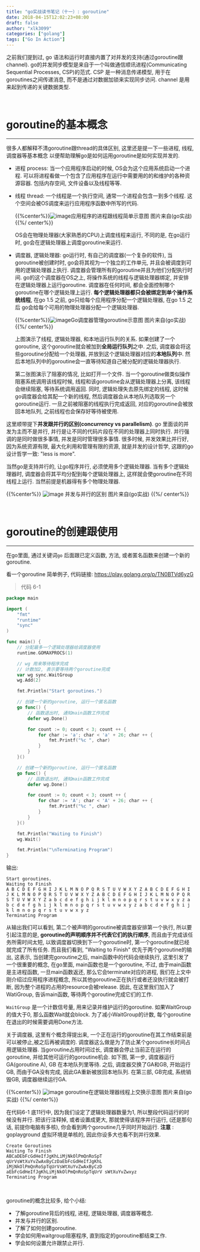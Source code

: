 ```yaml
---
title: "go实战读书笔记（十一）: goroutine"
date: 2018-04-15T12:02:23+08:00
draft: false
author: "xlk3099"
categories: ["golang"]
tags: ["Go In Action"]
---
```



之前我们提到过, go 语法和运行时直接内置了对并发的支持(通过goroutine跟channel). go的并发同步模型是来自于一个叫做通信顺讯进程(Communicating Sequential Processes, CSP)的范式. CSP 是一种消息传递模型, 用于在goroutines之间传递消息, 而不是通过对数据加锁来实现同步访问. channel 是用来起到传递的关键数据类型.

</br>

# goroutine的基本概念
---

很多人都解释不清goroutine跟thread的具体区别, 这里还是提一下一些进程, 线程, 调度器等基本概念 以便帮助理解go是如何运用goroutine是如何实现并发的.

* 进程 process: 当一个应用程序启动的时候, OS会为这个应用系统启动一个进程. 可以将进程看做一个包含了应用程序在运行中需要用的的和维护的各种资源容器. 包括内存空间, 文件设备以及线程等等.
* 线程 thread: 一个线程是一个执行空间, 通常一个进程会包含一到多个线程. 这个空间会被OS调度来运行应用程序函数中所写的代码.

    {{%center%}}![image](https://user-images.githubusercontent.com/1768412/38775105-5d96f5bc-40ac-11e8-9930-b1e8b90b0e34.png)应用程序的进程跟线程简单示意图 图片来自(go实战)
    {{%/ center%}}

    OS会在物理处理器(大家熟悉的CPU)上调度线程来运行, 不同的是, 在go运行时, go会在逻辑处理器上调度goroutine来运行.

* 调度器, 逻辑处理器:  go运行时, 有自己的调度器(一个复杂的软件), 当goroutine被创建时时, go会将其视为一个独立的工作单元, 并且会被调度到可用的逻辑处理器上执行. 调度器会管理所有的goroutine并且为他们分配执行时间. go的这个调度器在OS之上, 将操作系统的线程与逻辑处理器绑定, 并安排在逻辑处理器上运行goroutine. 调度器在任何时间, 都会全面控制哪个goroutine在哪个逻辑处理上运行. **每个逻辑处理器都只会被绑定到单个操作系统线程**, 在go 1.5 之前, go只给每个应用程序分配一个逻辑处理器, 在go 1.5 之后 go会给每个可用的物理处理器分配一个逻辑处理器.

    {{%center%}}![image](https://user-images.githubusercontent.com/1768412/38775166-292a22e8-40ae-11e8-81e5-0d1c7e93c4cf.png)Go调度器管理goroutine示意图 图片来自(go实战)
    {{%/ center%}}
    
    上图演示了线程, 逻辑处理器, 和本地运行队列的关系. 如果创建了一个goroutine, 这个goroutine就会被加到**全局运行队列**之中. 之后, 调度器会将这些goroutine分配给一个处理器, 并放到这个逻辑处理器对应的**本地队列**中. 然后本地队列中的goroutine会一直等待知道自己被分配的逻辑处理器执行.

    第二张图演示了阻塞的情况, 比如打开一个文件. 当一个goroutine做类似操作阻塞系统调用该线程时候, 线程和该goroutine会从逻辑处理器上分离, 该线程会继续阻塞, 等待系统调用返回. 同时, 逻辑处理失去原先绑定的线程, 这时候go调度器会给其配一个新的线程, 然后调度器会从本地队列选取另一个goroutine运行. 一旦之前被阻塞的线程执行完成返回, 对应的goroutine会被放回本地队列, 之前线程也会保存好等待被使用. 

这里顺带提下**并发跟并行的区别(concurrency vs parallelism)**. go 里面谈的并发为主而不是并行, 并行是让不同的代码片段在不同的处理器上同时执行. 并行强调的是同时做很多事情, 并发是同时管理很多事情. 很多时候, 并发效果比并行好, 因为系统资源有限, 最大化利用和管理有限的资源, 就是并发的设计哲学, 这跟的go设计哲学一致: "less is more".

当然go是支持并行的, 让go程序并行, 必须使用多个逻辑处理器. 当有多个逻辑处理器时, 调度器会将其平均分配到每个逻辑处理器上, 这样就会使goroutine在不同线程上运行. 当然前提是机器得有多个物理处理器.

{{%center%}}
![image](https://user-images.githubusercontent.com/1768412/38775227-e34b34d6-40af-11e8-92ba-c148be892dd4.png) 并发与并行的区别 图片来自(go实战)
{{%/ center%}}

</br>

# goroutine的创建跟使用
---

在go里面, 通过关键词`go` 后面跟已定义函数, 方法, 或者匿名函数来创建一个新的goroutine.

看一个goroutine 简单例子, 代码链接: https://play.golang.org/p/TN0BTVd6yzG

> 代码 6-1
```go
package main

import (
    "fmt"
    "runtime"
    "sync"
)

func main() {
    // 分配最多一个逻辑处理器给调度器使用
    runtime.GOMAXPROCS(1)

    // wg 用来等待程序完成
    // 计数加2, 表示要等待两个goroutine完成
    var wg sync.WaitGroup
    wg.Add(2)

    fmt.Println("Start goroutines.")

    // 创建一个新的goroutine, 运行一个匿名函数
    go func() {
        // 函数退出时, 通知main函数工作完成
        defer wg.Done()

        for count := 0; count < 3; count ++ {
            for char := 'a'; char < 'a' + 26; char ++ {
                fmt.Printf("%c ", char)
            }
        }
    }()

    // 创建一个新的goroutine, 运行一个匿名函数
    go func() {
        // 函数退出时, 通知main函数工作完成
        defer wg.Done()

        for count := 0; count < 3; count ++ {
            for char := 'A'; char < 'A' + 26; char ++ {
                fmt.Printf("%c ", char)
            }
        }
    }()

    fmt.Println("Waiting to Finish")
    wg.Wait()

    fmt.Println("\nTerminating Program")
}
```
输出:
```
Start goroutines.
Waiting to Finish
A B C D E F G H I J K L M N O P Q R S T U V W X Y Z A B C D E F G H I J K L M N O P Q R S T U V W X Y Z A B C D E F G H I J K L M N O P Q R S T U V W X Y Z a b c d e f g h i j k l m n o p q r s t u v w x y z a b c d e f g h i j k l m n o p q r s t u v w x y z a b c d e f g h i j k l m n o p q r s t u v w x y z 
Terminating Program
```

从输出我们可以看到, 第二个被声明的goroutine被调度器安排第一个执行, 所以要引起注意的是, **goroutine的声明顺序并不代表它们的执行顺序**, 而且由于完成该任务所需时间太短, 以致调度器切换到下一个goroutine时, 第一个goroutine就已经就完成了所有任务.
而且我们看到, "Waiting to Finish" 优先于两个goroutine的输出, 这表示, 当创建完goroutine之后, main函数中的代码会继续执行, 这里引发了一个很重要的概念, 在go里面, main函数也是一个goroutine, 不过, 由于main函数是主进程函数, 一旦main函数返还, 那么它会terminate对应的进程, 我们在上文中刚介绍过应用程序进程概念, 所以其他goroutine正在执行或者还没执行就会被打断, 因为整个进程的占用的resource会被release. 因此, 在这里我们加入了WatiGroup, 告诉main函数, 等待两个goroutine完成它们的工作.

`WaitGroup` 是一个计数信号量, 用来记录并维护运行的goroutine. 如果WaitGroup的值大于0, 那么函数Wait就会block. 为了减小WaitGroup的计数, 每个goroutine在退出的时候需要调用Done方法.

关于调度器, 这里有个概念得提出来, 一个正在运行的goroutine在其工作结束前是可以被停止,被之后再被调度的. 调度器这么做是为了防止某个goroutine长时间占用逻辑处理器. 当goroutine占用时间过长, 调度器会停止当前正在运行的goroutine, 并给其他可运行的goroutine机会. 如下图, 第一步, 调度器运行GA(goroutine A), GB 在本地队列里等待. 之后, 调度器交换了GA和GB, 开始运行GB, 而由于GA没有完成, 因此GA重新被放回本地队列. 在第三部, GB完成, 系统销毁GB, 调度器继续运行GA.

{{%center%}}
![image](https://user-images.githubusercontent.com/1768412/38775707-b150f63a-40bb-11e8-8f93-9840ab6b449f.png)
goroutine在逻辑处理器线程上交换示意图 图片来自(go实战)
{{%/ center%}}

在代码6-1 底11行中, 因为我们设定了逻辑处理器数量为1, 所以整段代码运行的时候没有并行.
把该行注释掉, 或者设置成更大, 那就使得该程序并行运行, (还是那句话, 前提你电脑有多核), 你会看到两个goroutine几乎同时开始运行.
__注意__ : goplayground 虚拟环境是单核的, 因此你设多大也看不到并行效果.
```
Create Goroutines
Waiting To Finish 
ABCaDEbFcGdHeIfJgKhLiMjNkOlPmQnRoSpT qUrVsWtXuYvZwAxByCzDaEbFcGdHeIfJgKhL iMjNkOlPmQnRoSpTqUrVsWtXuYvZwAxByCzD aEbFcGdHeIfJgKhLiMjNkOlPmQnRoSpTqUrV sWtXuYvZwxyz
Terminating Program
```

</br>

goroutine的概念比较多, 给个小结:

* 了解goroutine背后的线程, 进程, 逻辑处理器, 调度器等概念.
* 并发与并行的区别.
* 了解了如何创建goroutine.
* 学会如何用waitgroup阻塞程序, 直到指定的goroutine都结束工作.
* 学会如何设置允许跟禁止并行.